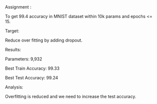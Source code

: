 Assignment : 

To get 99.4 accuracy in MNIST dataset within 10k params and epochs <= 15.

Target:

Reduce over fitting by adding dropout.

Results:

Parameters: 9,932

Best Train Accuracy: 99.33

Best Test Accuracy: 99.24

Analysis:

Overfitting is reduced and we need to increase the test accuracy.

